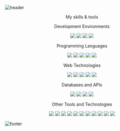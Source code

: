 ![header](https://capsule-render.vercel.app/api?type=waving&color=768390&height=200&section=header&text=Juhani%20Kangas&fontSize=50&fontColor=adbac7&animation=fadeIn&fontAlignY=38&descAlignY=51&descAlign=62)

<p align='center'>My skills & tools</p>

<p align='center'>Development Environments</p>
<p align='center'>
    <img src="https://img.shields.io/badge/IDE-Visual%20Studio%20Code-007ACC?style=flat-square&logo=Visual-Studio-Code&logoColor=ffffff"/>
    <img src="https://img.shields.io/badge/Thonny-3178C6?style=flat-square&logo=thonny&logoColor=ffffff"/>
    <img src="https://img.shields.io/badge/PyCharm-000000?style=flat-square&logo=pycharm&logoColor=white"/>
    <img src="https://img.shields.io/badge/IntelliJ-000000?style=flat-square&logo=intellij-idea&logoColor=ffffff"/>
</p>

<p align='center'>Programming Languages</p>
<p align='center'>
    <img src="https://img.shields.io/badge/-Python3-3776AB?style=flat-square&logo=python&logoColor=ffffff"/>
    <img src="https://img.shields.io/badge/MicroPython-2C3E50?style=flat-square&logo=micropython&logoColor=ffffff"/>
    <img src="https://img.shields.io/badge/-JavaScript-f7e018?style=flat-square&logo=javascript&logoColor=white"/>
    <img src="https://img.shields.io/badge/-PowerShell-5391FE?style=flat-square&logo=powershell&logoColor=white"/>
    <img src="https://img.shields.io/badge/-Java-007396?style=flat-square&logo=java&logoColor=ffffff"/>
</p>

<p align='center'>Web Technologies</p>
<p align='center'>
    <img src="https://img.shields.io/badge/-React-61dafb?style=flat-square&logo=react&logoColor=ffffff"/>
    <img src="https://img.shields.io/badge/-Next.js-000000?style=flat-square&logo=Next.js&logoColor=ffffff"/>
    <img src="https://img.shields.io/badge/-CSS3-1572B6?style=flat-square&logo=css3&logoColor=white"/>
    <img src="https://img.shields.io/badge/-HTML5-E34F26?style=flat-square&logo=html5&logoColor=white"/>
    <img src="https://img.shields.io/badge/-Tailwind_CSS-06B6D4?style=flat-square&logo=tailwind-css&logoColor=white"/>
</p>

<p align='center'>Databases and APIs</p>
<p align='center'>
    <img src="https://img.shields.io/badge/SQLite-003B57?style=flat-square&logo=SQLite&logoColor=ffffff"/>
    <img src="https://img.shields.io/badge/MySQL-4479A1?style=flat-square&logo=MySQL&logoColor=ffffff"/>
    <img src="https://img.shields.io/badge/MongoDB-47A248?style=flat-square&logo=MongoDB&logoColor=ffffff"/>
    <img src="https://img.shields.io/badge/Swagger-85EA2D?style=flat-square&logo=swagger&logoColor=black"/>
</p>

<p align='center'>Other Tools and Technologies</p>
<p align='center'>
    <img src="https://img.shields.io/badge/-Git-f05032?style=flat-square&logo=git&logoColor=white"/>
    <img src="https://img.shields.io/badge/-Node.js-43853d?style=flat-square&logo=node.js&logoColor=ffffff"/>
    <img src="https://img.shields.io/badge/-Vite-B73BFE?style=flat-square&logo=vite&logoColor=ffffff"/>
    <img src="https://img.shields.io/badge/-Firebase-FFCA28?style=flat-square&logo=firebase&logoColor=black"/>
    <img src="https://img.shields.io/badge/Google%20Cloud-4285F4?style=flat-square&logo=google-cloud&logoColor=white"/>
    <img src="https://img.shields.io/badge/-Chart.js-FF6384?style=flat-square&logo=chart.js&logoColor=white"/>
    <img src="https://img.shields.io/badge/Postman-FF6C37?style=flat-square&logo=Postman&logoColor=ffffff"/>
    <img src="https://img.shields.io/badge/Unity-000000?style=flat-square&logo=Unity&logoColor=ffffff"/>
    <img src="https://img.shields.io/badge/Raspberry%20Pi-A22846?style=flat-square&logo=raspberry-pi&logoColor=white"/>
    <img src="https://img.shields.io/badge/GitHub-181717?style=flat-square&logo=github&logoColor=white"/>
    <img src="https://img.shields.io/badge/Salesforce-00A1E0?style=flat-square&logo=salesforce&logoColor=ffffff"/>
</p>

![footer](https://capsule-render.vercel.app/api?type=waving&color=768390&height=200&section=footer&animation=fadeIn&fontAlignY=38&descAlignY=51&descAlign=62)

